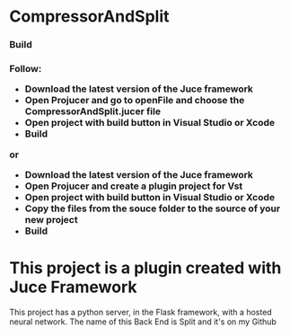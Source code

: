 # CompressorAndSplit

<h3>Build<h3>

Follow:

- Download the latest version of the Juce framework
- Open Projucer and go to openFile and choose the CompressorAndSplit.jucer file
- Open project with build button in Visual Studio or Xcode
- Build

or

- Download the latest version of the Juce framework
- Open Projucer and create a plugin project for Vst
- Open project with build button in Visual Studio or Xcode
- Copy the files from the souce folder to the source of your new project
- Build

# This project is a plugin created with Juce Framework
    
This project has a python server, in the Flask framework, with a hosted neural network. The name of this Back End is Split and it's on my Github
